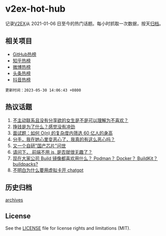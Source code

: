 # v2ex-hot-hub

 记录[V2EX](https://www.v2ex.com/)从 2021-01-06 日至今的热门话题。每小时抓取一次数据，按天[归档](archives)。
 
 ## 相关项目

- [GitHub热榜](https://github.com/it985/github-hot-hub)
- [知乎热榜](https://github.com/it985/zhihu-hot-hub)
- [微博热榜](https://github.com/it985/weibo-hot-hub)
- [头条热榜](https://github.com/it985/toutiao-hot-hub)
- [抖音热榜](https://github.com/it985/douyin-hot-hub)


 `更新时间：2023-05-30 14:06:43 +0800`

## 热议话题

1. [不主动联系且没有分享欲的女生是不是可以理解为不喜欢？](https://www.v2ex.com/t/943947)
1. [挣钱是为了什么？感觉没有冲劲](https://www.v2ex.com/t/944086)
1. [面试题：如何 O(n) 的复杂度内筛选 60 亿人的身高](https://www.v2ex.com/t/943925)
1. [分手，我在她心里变恶心了，我真的有这么恶心吗？](https://www.v2ex.com/t/944054)
1. [又一个自研"国产芯片"问世](https://www.v2ex.com/t/944078)
1. [请问下， 前端不用 js, 是否就很无趣了？](https://www.v2ex.com/t/943903)
1. [现在大家公司 Build 镜像都喜欢用什么？ Podman？ Docker？ BuildKit？ buildpacks?](https://www.v2ex.com/t/943980)
1. [不明白为什么要用虚拟卡开 chatgpt](https://www.v2ex.com/t/944112)

## 历史归档

[archives](archives)

## License

See the [LICENSE](LICENSE) file for license rights and limitations (MIT).
